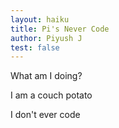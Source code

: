 ```yaml
---
layout: haiku
title: Pi's Never Code
author: Piyush J
test: false
---
```


What am I doing?

I am a couch potato

I don't ever code